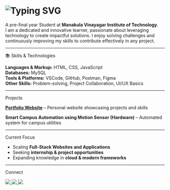 <h1 align="left">
  <img src="https://readme-typing-svg.demolab.com?font=Times+New+Roman&size=36&pause=1000&color=000080&width=600&lines=I'm+Seetha" alt="Typing SVG" />
</h1>

A pre-final year Student at **Manakula Vinayagar Institute of Technology**.  
I am a dedicated and innovative learner, passionate about leveraging technology to create impactful solutions. I enjoy solving challenges and continuously improving my skills to contribute effectively in any project.  

---

📚 Skills & Technologies

**Languages & Markup:** HTML, CSS, JavaScript  
**Databases:** MySQL  
**Tools & Platforms:** VSCode, GitHub, Postman, Figma  
**Other Skills:** Problem-solving, Project Collaboration, UI/UX Basics  

---

Projects

**[Portfolio Website](https://seethamurugan.github.io/Portfolio-Website/)** – Personal website showcasing projects and skills  

**Smart Campus Automation using Motion Sensor (Hardware)** – Automated system for campus utilities  

---

Current Focus

- Scaling **Full-Stack Websites and Applications**  
- Seeking **internship & project opportunities**  
- Expanding knowledge in **cloud & modern frameworks**  

---

Connect

<p align="left">
  <a href="https://www.linkedin.com/in/seethamurugan">
    <img src="https://img.shields.io/badge/LinkedIn-blue?style=flat&logo=linkedin&logoColor=white&rounded=true" />
  </a>
  <a href="https://github.com/seethamurugan">
    <img src="https://img.shields.io/badge/GitHub-black?style=flat&logo=github&logoColor=white&rounded=true" />
  </a>
  <a href="mailto:muruganseetha1975@gmail.com">
    <img src="https://img.shields.io/badge/Email-red?style=flat&logo=gmail&logoColor=white&rounded=true" />
  </a>
</p>

